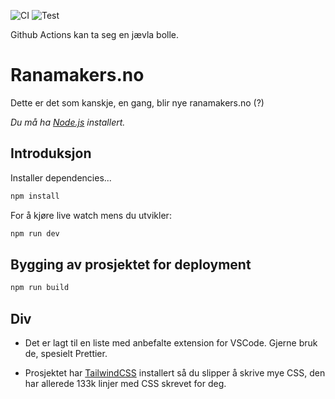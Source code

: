![CI](https://github.com/rana-makerspace/ranamakers.no/workflows/CI/badge.svg?branch=main) ![Test](https://github.com/rana-makerspace/ranamakers.no/workflows/Test/badge.svg)

Github Actions kan ta seg en jævla bolle.
# Ranamakers.no

Dette er det som kanskje, en gang, blir nye ranamakers.no (?)

*Du må ha [Node.js](https://nodejs.org) installert.*


## Introduksjon

Installer dependencies...

```bash
npm install
```

For å kjøre live watch mens du utvikler:

```bash
npm run dev
```


## Bygging av prosjektet for deployment

```bash
npm run build
```

## Div
- Det er lagt til en liste med anbefalte extension for VSCode. Gjerne bruk de, spesielt Prettier.

- Prosjektet har [TailwindCSS](https://tailwindcss.com/) installert så du slipper å skrive mye CSS, den har allerede 133k linjer med CSS skrevet for deg.
